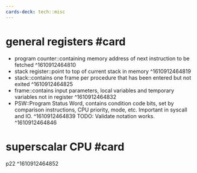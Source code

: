 ```yaml
---
cards-deck: tech::misc
---
```


# general registers #card
- program counter::containing memory address of next instruction to be fetched
^1610912464810
- stack register::point to top of current stack in memory
^1610912464819
- stack::contains one frame per procedure that has been entered but not exited
^1610912464825
- frame::contains input parameters, local variables and temporary variables not in register
^1610912464832
- PSW::Program Status Word, contains condition code bits, set by comparison instructions, CPU priority, mode, etc. Important in syscall and IO.
^1610912464839
TODO: Validate notation works.
^1610912464846

# superscalar CPU #card
p22
^1610912464852

